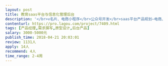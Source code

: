 ```yaml
---                
layout: post       
title: 教育saas平台与信息化管理后台           
description: '</br>v名片、电商小程序</br>公众号开发</br>saas平台产品规划–电商、人力、项目管理、财务、智能硬件信息化集成</br>我方提供产品案例、功能列表清单，信息流脑图，由运营经理负责全面对接，自有ui设计师，协同</br>'     
contenturl: https://pro.lagou.com/project/7409.html      
tags: [产品经理,需求撰写,原型设计,后台产品]            
salary: 3000-5000元          
publish_time: 2018-04-21 20:03:01         
review: 1131人                   
apply: 14人                   
recommend: 4人                   
time_range: 2-4周              
---                 
```

